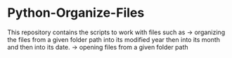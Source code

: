# Python-Organize-Files
This repository contains the scripts to work with files such as 
-> organizing the files from a given folder path into its modified year then into its month and then into its date.
-> opening files from a given folder path

